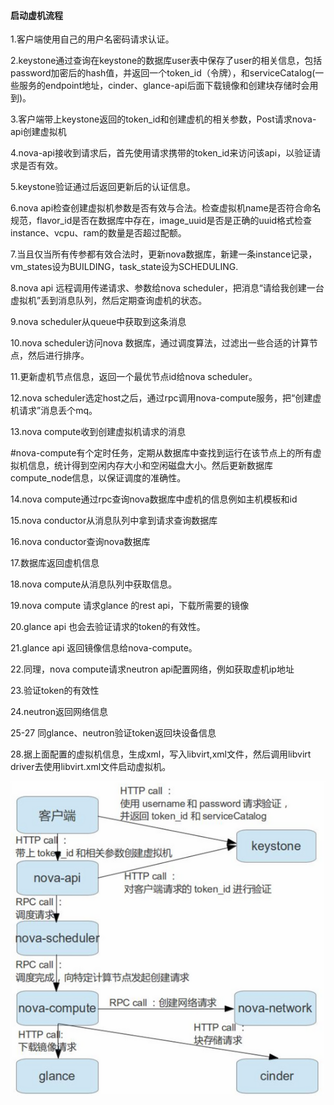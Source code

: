 #### 启动虚机流程

1.客户端使用自己的用户名密码请求认证。

2.keystone通过查询在keystone的数据库user表中保存了user的相关信息，包括password加密后的hash值，并返回一个token\_id（令牌），和serviceCatalog\(一些服务的endpoint地址，cinder、glance-api后面下载镜像和创建块存储时会用到\)。

3.客户端带上keystone返回的token\_id和创建虚机的相关参数，Post请求nova-api创建虚拟机

4.nova-api接收到请求后，首先使用请求携带的token\_id来访问该api，以验证请求是否有效。

5.keystone验证通过后返回更新后的认证信息。

6.nova api检查创建虚拟机参数是否有效与合法。检查虚拟机name是否符合命名规范，flavor\_id是否在数据库中存在，image\_uuid是否是正确的uuid格式检查instance、vcpu、ram的数量是否超过配额。

7.当且仅当所有传参都有效合法时，更新nova数据库，新建一条instance记录，vm\_states设为BUILDING，task\_state设为SCHEDULING.

8.nova api 远程调用传递请求、参数给nova scheduler，把消息“请给我创建一台虚拟机”丢到消息队列，然后定期查询虚机的状态。

9.nova scheduler从queue中获取到这条消息

10.nova scheduler访问nova 数据库，通过调度算法，过滤出一些合适的计算节点，然后进行排序。

11.更新虚机节点信息，返回一个最优节点id给nova scheduler。

12.nova scheduler选定host之后，通过rpc调用nova-compute服务，把“创建虚机请求”消息丢个mq。

13.nova compute收到创建虚拟机请求的消息

\#nova-compute有个定时任务，定期从数据库中查找到运行在该节点上的所有虚拟机信息，统计得到空闲内存大小和空闲磁盘大小。然后更新数据库compute\_node信息，以保证调度的准确性。

14.nova compute通过rpc查询nova数据库中虚机的信息例如主机模板和id

15.nova conductor从消息队列中拿到请求查询数据库

16.nova conductor查询nova数据库

17.数据库返回虚机信息

18.nova compute从消息队列中获取信息。

19.nova compute 请求glance 的rest api，下载所需要的镜像

20.glance api 也会去验证请求的token的有效性。

21.glance api 返回镜像信息给nova-compute。

22.同理，nova compute请求neutron api配置网络，例如获取虚机ip地址

23.验证token的有效性

24.neutron返回网络信息

25-27 同glance、neutron验证token返回块设备信息

28.据上面配置的虚拟机信息，生成xml，写入libvirt,xml文件，然后调用libvirt driver去使用libvirt.xml文件启动虚拟机。

![](/assets/importVM.png)



